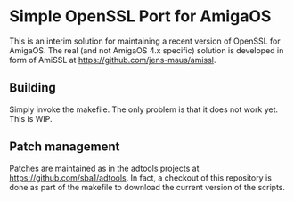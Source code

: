 Simple OpenSSL Port for AmigaOS
===============================

This is an interim solution for maintaining a recent 
version of OpenSSL for AmigaOS. The real (and not 
AmigaOS 4.x specific) solution is developed in form of 
AmiSSL at https://github.com/jens-maus/amissl.

Building 
--------

Simply invoke the makefile. The only problem is that it 
does not work yet. This is WIP.

Patch management
----------------

Patches are maintained as in the adtools projects at 
https://github.com/sba1/adtools. In fact, a checkout of 
this repository is done as part of the makefile to 
download the current version of the scripts.
